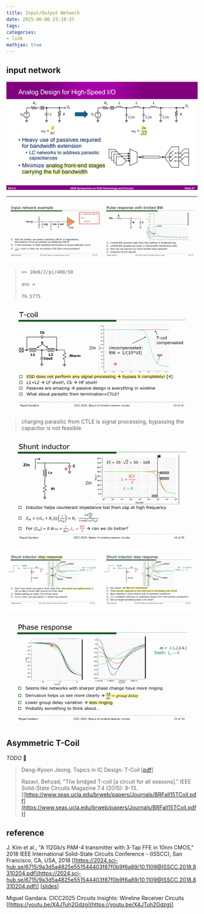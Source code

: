 ```yaml
---
title: Input/Output Network
date: 2025-06-06 23:10:37
tags:
categories:
- link
mathjax: true
---
```




## input network

![image-20250706110415914](pad-network/image-20250706110415914.png)

---

![image-20250611075951974](pad-network/image-20250611075951974.png)

> ```
> >> 10e6/2/pi/400/50
> 
> ans =
> 
> 79.5775
> ```

![image-20250611080033319](pad-network/image-20250611080033319.png)



> charging parasitic from CTLE is signal processing,  bypassing the capacitor is not feasible

![image-20250611080134737](pad-network/image-20250611080134737.png)

![image-20250611080647262](pad-network/image-20250611080647262.png)

![image-20250611080709544](pad-network/image-20250611080709544.png)



## Asymmetric T-Coil

*TODO* &#128197;


> Deog-Kyoon Jeong. Topics in IC Design: T-Coil [[pdf](https://ocw.snu.ac.kr/sites/default/files/NOTE/Lec%2010%20-%20Bandwidth%20Extension%20Techniques.pdf)]
>
> Razavi, Behzad, "The bridged T-coil [a circuit for all seasons]." IEEE Solid-State Circuits Magazine 7.4 (2015): 9-13. [[https://www.seas.ucla.edu/brweb/papers/Journals/BRFall15TCoil.pdf](https://www.seas.ucla.edu/brweb/papers/Journals/BRFall15TCoil.pdf)]



## reference

J. Kim et al., "A 112Gb/s PAM-4 transmitter with 3-Tap FFE in 10nm CMOS," 2018 IEEE International Solid-State Circuits Conference - (ISSCC), San Francisco, CA, USA, 2018 [[https://2024.sci-hub.se/6715/9a3d5a4825e551544403f87f0b9f6a89/10.1109@ISSCC.2018.8310204.pdf](https://2024.sci-hub.se/6715/9a3d5a4825e551544403f87f0b9f6a89/10.1109@ISSCC.2018.8310204.pdf)] [[slides](https://picture.iczhiku.com/resource/eetop/shiGDYTDYikLlnXv.pdf)]

Miguel Gandara. CICC2025 Circuits Insights: Wireline Receiver Circuits [[https://youtu.be/X4JTuh2Gdzg](https://youtu.be/X4JTuh2Gdzg)]
